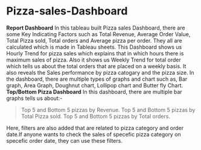 # Pizza-sales-Dashboard
**Report Dashboard**
In this tableau built Pizza sales Dashboard, there are some Key Indicating Factors such as Total Revenue, Average Order Value, Total Pizza sold, Total orders and Average pizza per order. They all are calculated which is made in Tableau sheets.
This Dashboard shows us Hourly Trend for pizza sales which explains that in which hours there is maximum sales of pizza. Also it shows us Weekly Trend for total order which tells us about the total orders that are placed on a weekly basis.
It also reveals the Sales performance by pizza catogary and the pizza size.
In the dashboard, there are multiple types of graphs and chart such as, Bar graph, Area Graph, Doughnut chart, Lollipop chart and Butter fly Chart.
**Top/Bottom Pizza Dashboard**
In this dashboard, there are multiple bar graphs tells us about:-
>Top 5 and Bottom 5 pizzas by Revenue.
>Top 5 and Bottom 5 pizzas by Total Pizza sold.
>Top 5 and Bottom 5 pizzas by Total orders.

Here, filters are also added that are related to pizza category and order date.If anyone wants to check the sales of specefic pizza category on specefic order date, they can use these filters.
